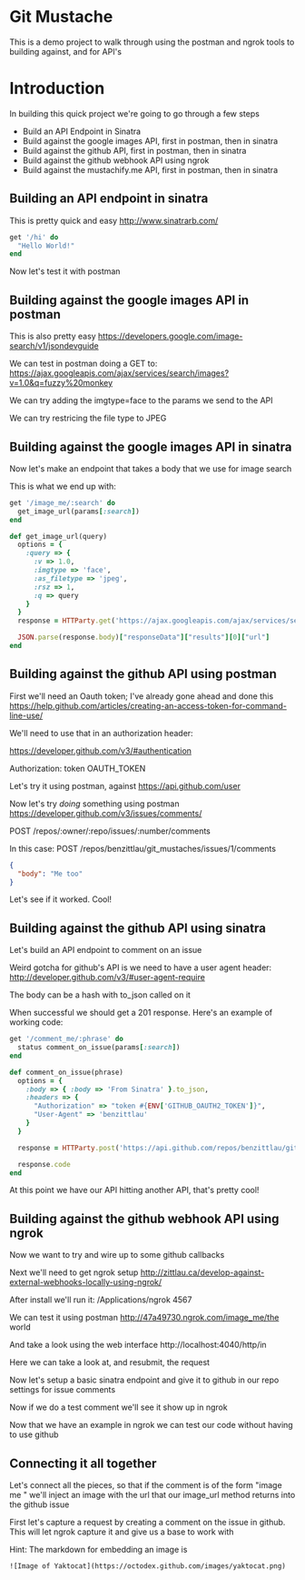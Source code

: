 # Git Mustache
This is a demo project to walk through using the postman and ngrok tools to building against, and for API's

# Introduction

In building this quick project we're going to go through a few steps

* Build an API Endpoint in Sinatra
* Build against the google images API, first in postman, then in sinatra
* Build against the github API, first in postman, then in sinatra
* Build against the github webhook API using ngrok
* Build against the mustachify.me API, first in postman, then in sinatra

## Building an API endpoint in sinatra
This is pretty quick and easy
http://www.sinatrarb.com/

``` ruby
get '/hi' do
  "Hello World!"
end
```

Now let's test it with postman

## Building against the google images API in postman
This is also pretty easy
https://developers.google.com/image-search/v1/jsondevguide

We can test in postman doing a GET to:
https://ajax.googleapis.com/ajax/services/search/images?v=1.0&q=fuzzy%20monkey

We can try adding the imgtype=face to the params we send to the API

We can try restricing the file type to JPEG


## Building against the google images API in sinatra
Now let's make an endpoint that takes a body that we use for image search

This is what we end up with:

``` ruby
get '/image_me/:search' do
  get_image_url(params[:search])
end

def get_image_url(query)
  options = {
    :query => {
      :v => 1.0,
      :imgtype => 'face',
      :as_filetype => 'jpeg',
      :rsz => 1,
      :q => query
    }
  }
  response = HTTParty.get('https://ajax.googleapis.com/ajax/services/search/images', options)

  JSON.parse(response.body)["responseData"]["results"][0]["url"]
end
```


## Building against the github API using postman
First we'll need an Oauth token; I've already gone ahead and done this
https://help.github.com/articles/creating-an-access-token-for-command-line-use/

We'll need to use that in an authorization header:

https://developer.github.com/v3/#authentication

Authorization: token OAUTH_TOKEN

Let's try it using postman, against https://api.github.com/user

Now let's try *doing* something using postman
https://developer.github.com/v3/issues/comments/

POST /repos/:owner/:repo/issues/:number/comments

In this case:
POST /repos/benzittlau/git_mustaches/issues/1/comments

``` json
{
  "body": "Me too"
}
```

Let's see if it worked.  Cool!

## Building against the github API using sinatra
Let's build an API endpoint to comment on an issue

Weird gotcha for github's API is we need to have a user agent header:
http://developer.github.com/v3/#user-agent-require

The body can be a hash with to_json called on it

When successful we should get a 201 response.  Here's an example of working code:

``` ruby
get '/comment_me/:phrase' do
  status comment_on_issue(params[:search])
end

def comment_on_issue(phrase)
  options = {
    :body => { :body => 'From Sinatra' }.to_json,
    :headers => {
      "Authorization" => "token #{ENV['GITHUB_OAUTH2_TOKEN']}",
      "User-Agent" => 'benzittlau'
    }
  }

  response = HTTParty.post('https://api.github.com/repos/benzittlau/git_mustaches/issues/1/comments', options)

  response.code
end
```

At this point we have our API hitting another API, that's pretty cool!

## Building against the github webhook API using ngrok
Now we want to try and wire up to some github callbacks

Next we'll need to get ngrok setup
http://zittlau.ca/develop-against-external-webhooks-locally-using-ngrok/

After install we'll run it:
/Applications/ngrok 4567

We can test it using postman
http://47a49730.ngrok.com/image_me/the world

And take a look using the web interface
http://localhost:4040/http/in

Here we can take a look at, and resubmit, the request

Now let's setup a basic sinatra endpoint and give it to github in our repo settings for issue comments

Now if we do a test comment we'll see it show up in ngrok

Now that we have an example in ngrok we can test our code without having to use github

## Connecting it all together

Let's connect all the pieces, so that if the comment is of the form "image me <string>" we'll inject an image
with the url that our image_url method returns into the github issue

First let's capture a request by creating a comment on the issue in github.  This will let ngrok capture it and
give us a base to work with

Hint: The markdown for embedding an image is
``` gfm
![Image of Yaktocat](https://octodex.github.com/images/yaktocat.png)
```

